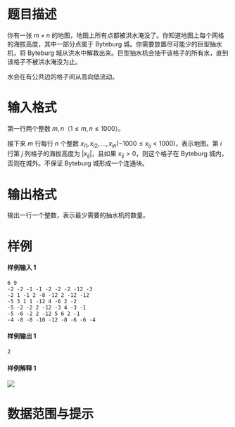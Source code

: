 
# 题目描述

你有一张 $m \times n$ 的地图，地图上所有点都被洪水淹没了。你知道地图上每个网格的海拔高度，其中一部分点属于 Byteburg 城。你需要放置尽可能少的巨型抽水机，将 Byteburg 城从洪水中解救出来。巨型抽水机会抽干该格子的所有水，直到该格子不被洪水淹没为止。

水会在有公共边的格子间从高向低流动。

# 输入格式

第一行两个整数 $m,n$（$1 \le m,n \le 1000$）。

接下来 $m$ 行每行 $n$ 个整数 $x_{i1}, x_{i2}, \ldots, x_{in} (-1000 \le x_{ij} \lt 1000)$，表示地图。第 $i$ 行第 $j$ 列格子的海拔高度为 $\lvert x_{ij} \rvert$，且如果 $x_{ij} \gt 0$，则这个格子在 Byteburg 城内，否则在城外。不保证 Byteburg 城形成一个连通块。

# 输出格式

输出一行一个整数，表示最少需要的抽水机的数量。

# 样例

#### 样例输入 1
```plain
6 9
-2 -2 -1 -1 -2 -2 -2 -12 -3
-2 1 -1 2 -8 -12 2 -12 -12
-5 3 1 1 -12 4 -6 2 -2
-5 -2 -2 2 -12 -3 4 -3 -1
-5 -6 -2 2 -12 5 6 2 -1
-4 -8 -8 -10 -12 -8 -6 -6 -4
```

#### 样例输出 1
```plain
2
```

#### 样例解释 1
![](/source/loj/2654/img/aHR0cHM6Ly9zemtvcHVsLmVkdS5wbC9wcm9ibGVtc2V0L3Byb2JsZW0vVnV0emNSMWlQdkd1WVJHWmd2TmtzbVYxL3NpdGUvaW1hZ2VzL09JMTQvcG93emFkMS5naWY=.gif)

# 数据范围与提示



